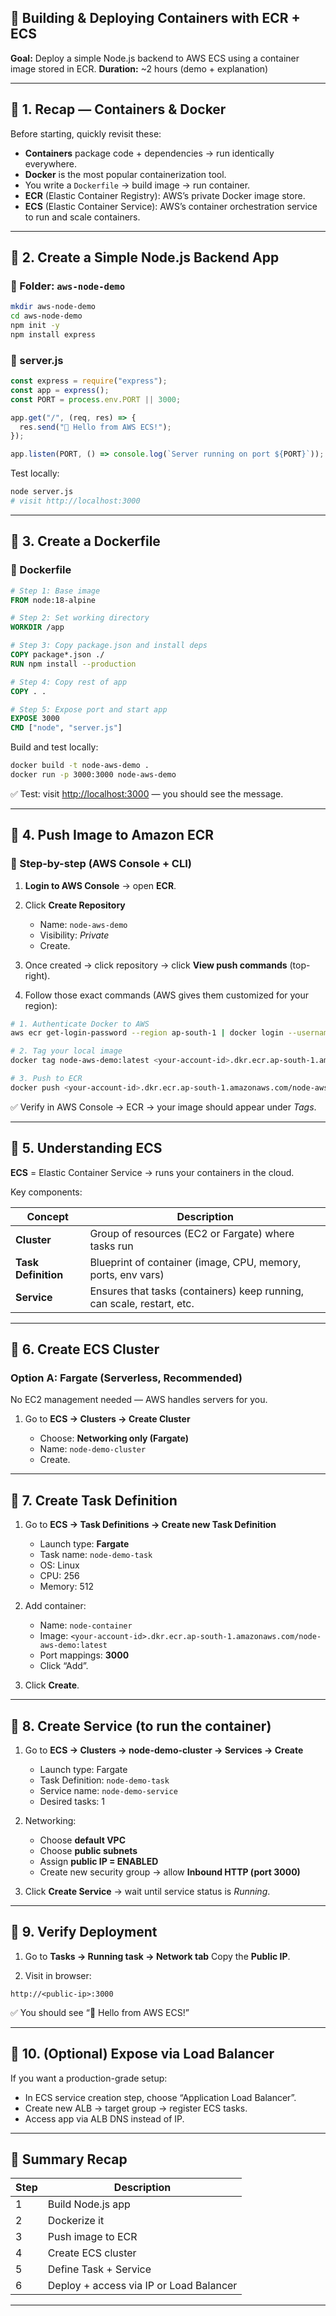 
## 🧩 Building & Deploying Containers with **ECR + ECS**

**Goal:** Deploy a simple Node.js backend to AWS ECS using a container image stored in ECR.
**Duration:** ~2 hours (demo + explanation)

---

## 🔹 1. Recap — Containers & Docker

Before starting, quickly revisit these:

* **Containers** package code + dependencies → run identically everywhere.
* **Docker** is the most popular containerization tool.
* You write a `Dockerfile` → build image → run container.
* **ECR** (Elastic Container Registry): AWS’s private Docker image store.
* **ECS** (Elastic Container Service): AWS’s container orchestration service to run and scale containers.

---

## 🔹 2. Create a Simple Node.js Backend App

### 📁 Folder: `aws-node-demo`

```bash
mkdir aws-node-demo
cd aws-node-demo
npm init -y
npm install express
```

### 📄 server.js

```js
const express = require("express");
const app = express();
const PORT = process.env.PORT || 3000;

app.get("/", (req, res) => {
  res.send("🚀 Hello from AWS ECS!");
});

app.listen(PORT, () => console.log(`Server running on port ${PORT}`));
```

Test locally:

```bash
node server.js
# visit http://localhost:3000
```

---

## 🔹 3. Create a Dockerfile

### 📄 Dockerfile

```Dockerfile
# Step 1: Base image
FROM node:18-alpine

# Step 2: Set working directory
WORKDIR /app

# Step 3: Copy package.json and install deps
COPY package*.json ./
RUN npm install --production

# Step 4: Copy rest of app
COPY . .

# Step 5: Expose port and start app
EXPOSE 3000
CMD ["node", "server.js"]
```

Build and test locally:

```bash
docker build -t node-aws-demo .
docker run -p 3000:3000 node-aws-demo
```

✅ Test: visit [http://localhost:3000](http://localhost:3000) — you should see the message.

---

## 🔹 4. Push Image to **Amazon ECR**

### 🧭 Step-by-step (AWS Console + CLI)

1. **Login to AWS Console** → open **ECR**.

2. Click **Create Repository**

   * Name: `node-aws-demo`
   * Visibility: *Private*
   * Create.

3. Once created → click repository → click **View push commands** (top-right).

4. Follow those exact commands (AWS gives them customized for your region):

```bash
# 1. Authenticate Docker to AWS
aws ecr get-login-password --region ap-south-1 | docker login --username AWS --password-stdin <your-account-id>.dkr.ecr.ap-south-1.amazonaws.com

# 2. Tag your local image
docker tag node-aws-demo:latest <your-account-id>.dkr.ecr.ap-south-1.amazonaws.com/node-aws-demo:latest

# 3. Push to ECR
docker push <your-account-id>.dkr.ecr.ap-south-1.amazonaws.com/node-aws-demo:latest
```

✅ Verify in AWS Console → ECR → your image should appear under *Tags*.

---

## 🔹 5. Understanding ECS

**ECS** = Elastic Container Service → runs your containers in the cloud.

Key components:

| Concept             | Description                                                            |
| ------------------- | ---------------------------------------------------------------------- |
| **Cluster**         | Group of resources (EC2 or Fargate) where tasks run                    |
| **Task Definition** | Blueprint of container (image, CPU, memory, ports, env vars)           |
| **Service**         | Ensures that tasks (containers) keep running, can scale, restart, etc. |

---

## 🔹 6. Create ECS Cluster

### Option A: Fargate (Serverless, Recommended)

No EC2 management needed — AWS handles servers for you.

1. Go to **ECS → Clusters → Create Cluster**

   * Choose: **Networking only (Fargate)**
   * Name: `node-demo-cluster`
   * Create.

---

## 🔹 7. Create Task Definition

1. Go to **ECS → Task Definitions → Create new Task Definition**

   * Launch type: **Fargate**
   * Task name: `node-demo-task`
   * OS: Linux
   * CPU: 256
   * Memory: 512

2. Add container:

   * Name: `node-container`
   * Image: `<your-account-id>.dkr.ecr.ap-south-1.amazonaws.com/node-aws-demo:latest`
   * Port mappings: **3000**
   * Click “Add”.

3. Click **Create**.

---

## 🔹 8. Create Service (to run the container)

1. Go to **ECS → Clusters → node-demo-cluster → Services → Create**

   * Launch type: Fargate
   * Task Definition: `node-demo-task`
   * Service name: `node-demo-service`
   * Desired tasks: 1

2. Networking:

   * Choose **default VPC**
   * Choose **public subnets**
   * Assign **public IP = ENABLED**
   * Create new security group → allow **Inbound HTTP (port 3000)**

3. Click **Create Service** → wait until service status is *Running*.

---

## 🔹 9. Verify Deployment

1. Go to **Tasks → Running task → Network tab**
   Copy the **Public IP**.

2. Visit in browser:

```
http://<public-ip>:3000
```

✅ You should see “🚀 Hello from AWS ECS!”

---

## 🔹 10. (Optional) Expose via Load Balancer

If you want a production-grade setup:

* In ECS service creation step, choose “Application Load Balancer”.
* Create new ALB → target group → register ECS tasks.
* Access app via ALB DNS instead of IP.

---

## 🧠 Summary Recap

| Step | Description                             |
| ---- | --------------------------------------- |
| 1    | Build Node.js app                       |
| 2    | Dockerize it                            |
| 3    | Push image to ECR                       |
| 4    | Create ECS cluster                      |
| 5    | Define Task + Service                   |
| 6    | Deploy + access via IP or Load Balancer |

---


